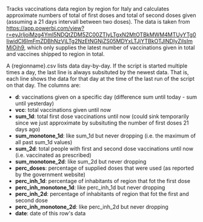 Tracks vaccinations data region by region for Italy and calculates approximate numbers of total of first doses and total of second doses given (assuming a 21 days intervall between two doses). The data is taken from https://app.powerbi.com/view?r=eyJrIjoiMzg4YmI5NDQtZDM5ZC00ZTIyLTgxN2MtOTBkMWM4MTUyYTg0IiwidCI6ImFmZDBhNzVjLTg2NzEtNGNjZS05MDYxLTJjYTBkOTJlNDIyZiIsImMiOjh9, which only supplies the latest number of vaccinations given in total and vaccines shipped to region in total.

A {regionname}.csv lists data day-by-day. If the script is started multiple times a day, the last line is always subsituted by the newest data. That is, each line shows the data for that day at the time of the last run of the script on that day.
The columns are:

- **d**: vaccinations given on a specific day (difference sum until today - sum until yesterday)
- **vcc**: total vaccinations given until now
- **sum_1d**: total first dose vaccinations until now (could sink temporarily since we just approximate by subsituting the number of first doses 21 days ago)
- **sum_monotone_1d**: like sum_1d but never dropping (i.e. the maximum of all past sum_1d values)
- **sum_2d**: total people with first and second dose vaccinations until now (i.e. vaccinated as prescribed)
- **sum_monotone_2d**: like sum_2d but never dropping
- **perc_doses**: percentage of supplied doses that were used (as reported by the government website)
- **perc_inh_1d**: percentage of inhabitants of region that fot the first dose
- **perc_inh_monotone_1d**: like perc_inh_1d but never dropping
- **perc_inh_2d**: percentage of inhabitants of region that fot the first and second dose
- **perc_inh_monotone_2d**: like perc_inh_2d but never dropping
- **date**: date of this row's data
